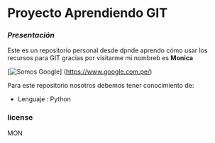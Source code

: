 # Proyecto Aprendiendo GIT
### _Presentación_
Este es un repositorio personal desde dpnde aprendo cómo usar los recursos para GIT gracias por visitarme mi nombreb es **Monica**

[![Somos Google](https://w7.pngwing.com/pngs/769/130/png-transparent-brand-logo-google-my-business-review-google-text-logo-computer-wallpaper-thumbnail.png)]
(https://www.google.com.pe/)

Para este repositorio nosotros debemos tener conocimiento de:
- Lenguaje : Python

### license
MON